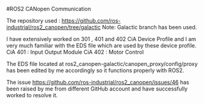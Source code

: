 #ROS2 CANopen Communication

The repository used : https://github.com/ros-industrial/ros2_canopen/tree/galactic
Note: Galactic branch has been used.

I have extensively worked on 301 , 401 and 402 CiA Device Profile and I am very much familiar with the EDS file which are used by these device profile.
CiA 401 : Input Output Module
CiA 402 : Motor Control

The EDS file located at ros2_canopen-galactic/canopen_proxy/config/proxy has been edited by me accordingly so it functions properly with ROS2.

The issue https://github.com/ros-industrial/ros2_canopen/issues/46 has been raised by me from different GitHub account and have successfully worked to resolve it.
